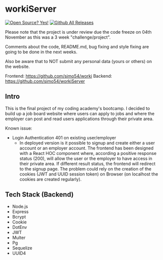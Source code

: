 # workiServer

[![Open Source? Yes!](https://badgen.net/badge/Open%20Source%20%3F/Yes%21/blue?icon=github)](https://github.com/Naereen/badges/)
[![Github All Releases](https://img.shields.io/badge/README.md-in%20progress-yellow)]()

Please note that the project is under review due the code freeze on 04th November as this was a 3 week "challenge/project".

Comments about the code, README.md, bug fixing and style fixing are going to be done in the next weeks.

Also be aware that to NOT submit any personal data (yours or others) on the website.

Frontend: https://github.com/simo54/worki
Backend: https://github.com/simo54/workiServer

## Intro

This is the final project of my coding academy's bootcamp. I decided to build up a job board website where users can apply to jobs and where the employer can post and read users applications through their private area.

Known issue:

- Login Authentication 401 on existing user/employer
  - In deployed version is it possible to signup and create either a user account or an employer account. The frontend has been designed with a React HOC component where, according a positive response status (200), will allow the user or the employer to have access in their private area. If different result status, the frontend will redirect to the signup page.
    The problem could rely on the creation of the cookies (JWT and UUID session token) on Browser (on localhost the cookies are created regularly).

## Tech Stack (Backend)

- Node.js
- Express
- Bcrypt
- Cookie
- DotEnv
- JWT
- Multer
- Pg
- Sequelize
- UUID4
